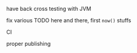 
have back cross testing with JVM

fix various TODO here and there, first `now()` stuffs

CI

proper publishing
